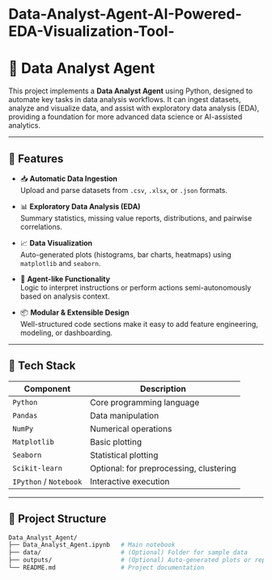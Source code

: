 # Data-Analyst-Agent-AI-Powered-EDA-Visualization-Tool-
# 🤖 Data Analyst Agent

This project implements a **Data Analyst Agent** using Python, designed to automate key tasks in data analysis workflows. It can ingest datasets, analyze and visualize data, and assist with exploratory data analysis (EDA), providing a foundation for more advanced data science or AI-assisted analytics.

---

## 🚀 Features

- 📥 **Automatic Data Ingestion**  
  Upload and parse datasets from `.csv`, `.xlsx`, or `.json` formats.

- 📊 **Exploratory Data Analysis (EDA)**  
  Summary statistics, missing value reports, distributions, and pairwise correlations.

- 📈 **Data Visualization**  
  Auto-generated plots (histograms, bar charts, heatmaps) using `matplotlib` and `seaborn`.

- 🧠 **Agent-like Functionality**  
  Logic to interpret instructions or perform actions semi-autonomously based on analysis context.

- 📦 **Modular & Extensible Design**  
  Well-structured code sections make it easy to add feature engineering, modeling, or dashboarding.

---

## 🧰 Tech Stack

| Component     | Description                  |
|---------------|------------------------------|
| `Python`      | Core programming language    |
| `Pandas`      | Data manipulation            |
| `NumPy`       | Numerical operations         |
| `Matplotlib`  | Basic plotting               |
| `Seaborn`     | Statistical plotting         |
| `Scikit-learn`| Optional: for preprocessing, clustering |
| `IPython` / `Notebook` | Interactive execution |

---

## 📂 Project Structure

```bash
Data_Analyst_Agent/
├── Data_Analyst_Agent.ipynb   # Main notebook
├── data/                      # (Optional) Folder for sample data
├── outputs/                   # (Optional) Auto-generated plots or reports
└── README.md                  # Project documentation
